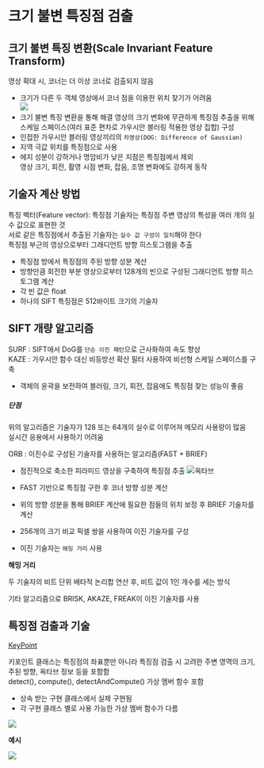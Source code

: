 # 크기 불변 특징점 검출

## 크기 불변 특징 변환(Scale Invariant Feature Transform)

영상 확대 시, 코너는 더 이상 코너로 검출되지 않음   
- 크기가 다른 두 객체 영상에서 코너 점을 이용한 위치 찾기가 어려움   
![](images/sift_example_2.png)
- 크기 불변 특징 변환을 통해 해결
영상의 크기 변화에 무관하게 특징점 추출을 위해 스케일 스페이스(여러 표준 편차로 가우시안 블러링 적용한 영상 집합) 구성   
- 인접한 가우시안 블러링 영상끼리의 `차영상(DOG: Difference of Gaussian)`
- 지역 극값 위치를 특징점으로 사용
- 에지 성분이 강하거나 명암비가 낮은 지점은 특징점에서 제외  
영상 크기, 회전, 촬영 시점 변화, 잡음, 조명 변화에도 강하게 동작

## 기술자 계산 방법

특징 벡터(Feature vector): 특징점 기술자는 특징점 주변 영상의 특성을 여러 개의 실수 값으로 표현한 것   
서로 같은 특징점에서 추출된 기술자는 `실수 값 구성이 일치`해야 한다   
특징점 부근의 영상으로부터 그래디언트 방향 히스토그램을 추출
- 특징점 방에서 특징점의 주된 방향 성분 계산
- 방향만큼 회전한 부분 영상으로부터 128개의 빈으로 구성된 그래디언트 방향 히스토그램 계산
- 각 빈 값은 float
- 하나의 SIFT 특징점은 512바이트 크기의 기술자

## SIFT 개량 알고리즘

SURF : SIFT에서 DoG를 `단순 이진 패턴`으로 근사화하여 속도 향상   
KAZE : 가우시안 함수 대신 비등방선 확산 필터 사용하여 비선형 스케일 스페이스를 구축
- 객체의 윤곽을 보전하여 블러링, 크기, 회전, 잡음에도 특징점 찾는 성능이 좋음

##### 단점

위의 알고리즘은 기술자가 128 또는 64개의 실수로 이루어져 메모리 사용량이 많음   
실시간 응용에서 사용하기 어려움

ORB : 이진수로 구성된 기술자를 사용하는 알고리즘(FAST + BRIEF)
- 점진적으로 축소한 피라미드 영상을 구축하여 특징점 추출
![옥타브](images/sift_example_3.png)

- FAST 기반으로 특징점 구한 후 코너 방향 성분 계산
- 위의 방향 성분을 통해 BRIEF 계산에 필요한 점들의 위치 보정 후 BRIEF 기술자를 계산
- 256개의 크기 비교 픽셀 쌍을 사용하여 이진 기술자를 구성
- 이진 기술자는 `해밍 거리` 사용

**해밍 거리**

두 기술자의 비트 단위 배타적 논리합 연산 후, 비트 값이 1인 개수를 세는 방식

기타 알고리즘으로 BRISK, AKAZE, FREAK이 이진 기술자를 사용

## 특징점 검출과 기술

[KeyPoint](https://docs.opencv.org/master/d2/d29/classcv_1_1KeyPoint.html)

키포인트 클래스는 특징점의 좌표뿐만 아니라 특징점 검출 시 고려한 주변 영역의 크기, 주된 방향, 옥타브 정보 등을 포함함   
detect(), compute(), detectAndCompute() 가상 멤버 함수 포함
- 상속 받는 구현 클래스에서 실제 구현됨
- 각 구현 클래스 별로 사용 가능한 가상 멤버 함수가 다름

![](images/sift_example_4.png)

**예시**

![](images/sift_example_1.png)
